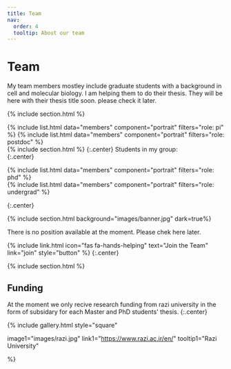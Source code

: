 ```yaml
---
title: Team
nav:
  order: 4
  tooltip: About our team
---
```


# <i class="fas fa-users"></i>Team

My team members mostley include graduate students with a background in cell and molecular biology. I am helping them to do their thesis.
They will be here with their thesis title soon.
please check it later. 

{% include section.html %}

{%
  include list.html
  data="members"
  component="portrait"
  filters="role: pi"
%}
{%
  include list.html
  data="members"
  component="portrait"
  filters="role: postdoc"
%}  
{% include section.html %}
{:.center}
Students in my group:  
{:.center}

{%
  include list.html
  data="members"
  component="portrait"
  filters="role: phd"
%}  
{%
  include list.html
  data="members"
  component="portrait"
  filters="role: undergrad"
%}

{:.center}

{% include section.html background="images/banner.jpg" dark=true%}

There is no position available at the moment. Please chek here later.

{%
  include link.html
  icon="fas fa-hands-helping"
  text="Join the Team"
  link="join"
  style="button"
%}
{:.center}

{% include section.html %}

## Funding

At the moment we only recive research funding from razi university in the form of subsidary for each Master and PhD students' thesis. 
{:.center}

{%
  include gallery.html
  style="square"

  image1="images/razi.jpg"
  link1="https://www.razi.ac.ir/en/"
  tooltip1="Razi University"
  
%}
